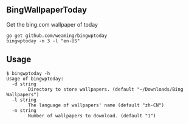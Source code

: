 ## BingWallpaperToday

Get the bing.com wallpaper of today

    go get github.com/weaming/bingwptoday
    bingwptoday -n 3 -l "en-US"

## Usage

    $ bingwptoday -h
    Usage of bingwptoday:
      -d string
            Directory to store wallpapers. (default "~/Downloads/Bing Wallpapers")
      -l string
            The language of wallpapers' name (default "zh-CN")
      -n string
            Number of wallpapers to download. (default "1")
